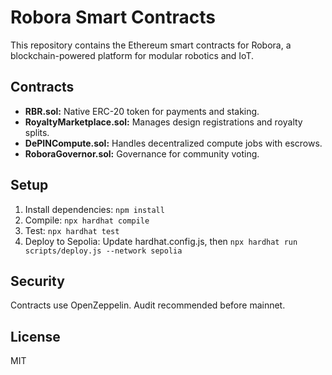 # Robora Smart Contracts

This repository contains the Ethereum smart contracts for Robora, a blockchain-powered platform for modular robotics and IoT.

## Contracts
- **RBR.sol:** Native ERC-20 token for payments and staking.
- **RoyaltyMarketplace.sol:** Manages design registrations and royalty splits.
- **DePINCompute.sol:** Handles decentralized compute jobs with escrows.
- **RoboraGovernor.sol:** Governance for community voting.

## Setup
1. Install dependencies: `npm install`
2. Compile: `npx hardhat compile`
3. Test: `npx hardhat test`
4. Deploy to Sepolia: Update hardhat.config.js, then `npx hardhat run scripts/deploy.js --network sepolia`

## Security
Contracts use OpenZeppelin. Audit recommended before mainnet.

## License
MIT